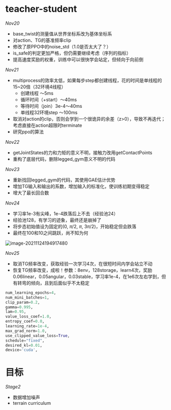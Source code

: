 # teacher-student

_Nov20_
- base_twist的测量值从世界坐标系改为基体坐标系
- 对action、TG的基准频率clip
- 修改了原PPO中的noise_std（1.0是否太大了？）
- is_safe的判定更加严格，但仍需要继续考虑（序列的指标）
- 提高速度奖励的权重，训练中可以很快学会站定，但倾向于向前倒

_Nov21_
- multiprocess的效率太低，如果每步step都创建线程，花的时间是单线程的15~20倍（32环境4线程）
  - 创建线程 ～5ms
  - 循环时间（+start）～40ms
  - 等待时间（join）3e-4～40ms
  - 单线程32环境step ～100ms
- 取消对action的clip，否则会学到一个很诡异的余差（z>0），导致不再迭代；考虑直接在action超限时terminate
- 研究ppo的算法

_Nov22_
- getJointStates的力和力矩的意义不明，接触力改用getContactPoints
- 重构了底层代码，删除legged_gym意义不明的代码

_Nov23_
- 重新找回legged_gym的代码，其使用GAE估计优势
- 增加TG输入和输出的系数，增加输入的标准化，使训练初期变得稳定
- 增大了最长回合数

_Nov24_
- 学习率1e-3有尖峰，1e-4跌落后上不去（经验池24）
- 经验池128，有学习的迹象，最终还是崩掉了
- 将步态初始值设为固定的($0$, $\pi/2$, $\pi$, $3\pi/2$)，开始稳定但会跌落
- 最终在100和10之间跳跃，尚不知为何

![image-20211124194917480](/home/jewel/Workspaces/teacher-student/README.assets/image-20211124194917480.png)

_Nov25_
- 取消TG频率改变，获取经验一次学习4次，在很短时间内学会站立不动
- 恢复TG频率改变，成啦！参数：8env，128storage，learn4次，奖励0.06linear，0.05angular，0.03stable，学习率1e-4，在1e6次左右学到，但有转弯的倾向，且到后面似乎不太稳定
```python
num_learning_epochs=4,
num_mini_batches=1,
clip_param=0.2,
gamma=0.995,
lam=0.95,
value_loss_coef=1.0,
entropy_coef=0.0,
learning_rate=1e-4,
max_grad_norm=1.0,
use_clipped_value_loss=True,
schedule="fixed",
desired_kl=0.01,
device='cuda',
```
# 目标

_Stage2_
- 数据增加噪声
- terrain curriculum